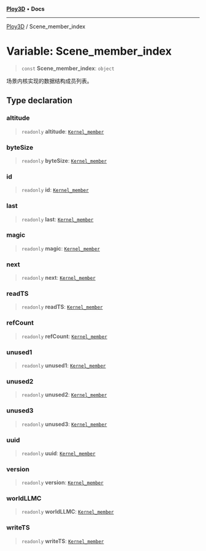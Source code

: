 [**Ploy3D**](../README.md) • **Docs**

***

[Ploy3D](../README.md) / Scene\_member\_index

# Variable: Scene\_member\_index

> `const` **Scene\_member\_index**: `object`

场景内核实现的数据结构成员列表。

## Type declaration

### altitude

> `readonly` **altitude**: [`Kernel_member`](../type-aliases/Kernel_member.md)

### byteSize

> `readonly` **byteSize**: [`Kernel_member`](../type-aliases/Kernel_member.md)

### id

> `readonly` **id**: [`Kernel_member`](../type-aliases/Kernel_member.md)

### last

> `readonly` **last**: [`Kernel_member`](../type-aliases/Kernel_member.md)

### magic

> `readonly` **magic**: [`Kernel_member`](../type-aliases/Kernel_member.md)

### next

> `readonly` **next**: [`Kernel_member`](../type-aliases/Kernel_member.md)

### readTS

> `readonly` **readTS**: [`Kernel_member`](../type-aliases/Kernel_member.md)

### refCount

> `readonly` **refCount**: [`Kernel_member`](../type-aliases/Kernel_member.md)

### unused1

> `readonly` **unused1**: [`Kernel_member`](../type-aliases/Kernel_member.md)

### unused2

> `readonly` **unused2**: [`Kernel_member`](../type-aliases/Kernel_member.md)

### unused3

> `readonly` **unused3**: [`Kernel_member`](../type-aliases/Kernel_member.md)

### uuid

> `readonly` **uuid**: [`Kernel_member`](../type-aliases/Kernel_member.md)

### version

> `readonly` **version**: [`Kernel_member`](../type-aliases/Kernel_member.md)

### worldLLMC

> `readonly` **worldLLMC**: [`Kernel_member`](../type-aliases/Kernel_member.md)

### writeTS

> `readonly` **writeTS**: [`Kernel_member`](../type-aliases/Kernel_member.md)

